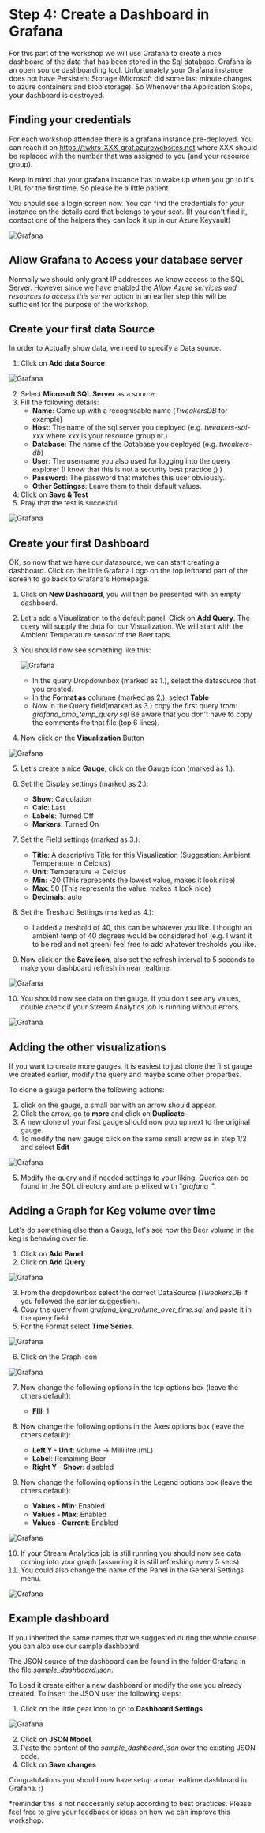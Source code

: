 # Step 4: Create a Dashboard in Grafana
For this part of the workshop we will use Grafana to create a nice dashboard of the data that has been stored in the Sql database. Grafana is an open source dashboarding tool. Unfortunately your Grafana instance does not have Persistent Storage (Microsoft did some last minute changes to azure containers and blob storage). So Whenever the Application Stops, your dashboard is destroyed.

## Finding your credentials
For each workshop attendee there is a grafana instance pre-deployed. You can reach it on https://twkrs-XXX-graf.azurewebsites.net where XXX should be replaced with the number that was assigned to you (and your resource group).

Keep in mind that your grafana instance has to wake up when you go to it's URL for the first time. So please be a little patient.

You should see a login screen now. You can find the credentials for your instance on the details card that belongs to your seat. (If you can't find it, contact one of the helpers they can look it up in our Azure Keyvault)

![Grafana](img/graf_login.jpg)

## Allow Grafana to Access your database server
Normally we should only grant IP addresses we know access to the SQL Server. However since we have enabled the *Allow Azure services and resources to access this server* option in an earlier step this will be sufficient for the purpose of the workshop.

## Create your first data Source
In order to Actually show data, we need to specify a Data source.

1. Click on **Add data Source**

![Grafana](img/graf_add_datasource.jpg)

2. Select **Microsoft SQL Server** as a source
3. Fill the following details:
    * **Name**: Come up with a recognisable name (*TweakersDB* for example)
    * **Host**: The name of the sql server you deployed (e.g. *tweakers-sql-xxx* where xxx is your resource group nr.)
    * **Database**: The name of the Database you deployed (e.g. *tweakers-db*)
    * **User**: The username you also used for logging into the query explorer (I know that this is not a security best practice ;) )
    * **Password**: The password that matches this user obviously..
    * **Other Settingss**: Leave them to their default values.
4. Click on **Save & Test**
5. Pray that the test is succesfull

![Grafana](img/graf_datasource.jpg)

## Create your first Dashboard
OK, so now that we have our datasource, we can start creating a dashboard.
Click on the little Grafana Logo on the top lefthand part of the screen to go back to Grafana's Homepage.

1. Click on **New Dashboard**, you will then be presented with an empty dashboard.
2. Let's add a Visualization to the default panel. Click on **Add Query**. The query will supply the data for our Visualization. We will start with the Ambient Temperature sensor of the Beer taps.
3. You should now see something like this:

    ![Grafana](img/graf_new_query.jpg)

    * In the query Dropdownbox (marked as 1.), select the datasource that you created.
    * In the **Format as** columne (marked as 2.), select **Table**
    * Now in the Query field(marked as 3.) copy the first query from: _grafana_amb_temp_query.sql_
     Be aware that you don't have to copy the comments fro that file (top 6 lines).
4. Now click on the **Visualization** Button

![Grafana](img/graf_visualization_button.jpg)

5. Let's create a nice **Gauge**, click on the Gauge icon (marked as 1.). 
6. Set the Display settings (marked as 2.):
    * **Show**: Calculation
    * **Calc**: Last
    * **Labels**: Turned Off
    * **Markers**: Turned On
7. Set the Field settings (marked as 3.):
    * **Title**: A descriptive Title for this Visualization (Suggestion: Ambient Temperature in Celcius)
    * **Unit**: Temperature -> Celcius
    * **Min**: -20 (This represents the lowest value, makes it look nice)
    * **Max**:  50 (This represents the  value, makes it look nice)
    * **Decimals**: auto
8. Set the Treshold Settings (marked as 4.):
    * I added a treshold of 40, this can be whatever you like. I thought an ambient temp of 40 degrees would be considered hot (e.g. I want it to be red and not green) feel free to add whatever tresholds you like.

9. Now click on the **Save icon**, also set the refresh interval to 5 seconds to make your dashboard refresh in near realtime.

![Grafana](img/graf_save_refresh.jpg)

10. You should now see data on the gauge. If you don't see any values, double check if your Stream Analytics job is running without errors.

![Grafana](img/graf_first_gauge.jpg)


## Adding the other visualizations
If you want to create more gauges, it is easiest to just clone the first gauge we created earlier, modify the query and maybe some other properties.

To clone a gauge perform the following actions:
1. click on the gauge, a small bar with an arrow should appear.
2. Click the arrow, go to **more** and click on **Duplicate**
3. A new clone of your first gauge should now pop up next to the original gauge. 
4. To modify the new gauge click on the same small arrow as in step 1/2 and select **Edit**

![Grafana](img/graf_duplicate_visualization.jpg)

5. Modify the query and if needed settings to your liking. Queries can be found in the SQL directory and are prefixed with "*grafana_*".

## Adding a Graph for Keg volume over time

Let's do something else than a Gauge, let's see how the Beer volume in the keg is behaving over tie.
1. Click on **Add Panel**
2. Click on **Add Query**

![Grafana](img/graf_add_panel.jpg)

3. From the dropdownbox select the correct DataSource (*TweakersDB* if you followed the earlier suggestion).
4. Copy the query from *grafana_keg_volume_over_time.sql* and paste it in the query field.
5. For the Format select **Time Series**.

![Grafana](img/graf_beer_over_time.jpg)

6. Click on the Graph icon 

![Grafana](img/graf_visualization_button.jpg)

7. Now change the following options in the top options box (leave the others default):
    * **FIll**: 1

8. Now change the following options in the Axes options box (leave the others default):
    * **Left Y - Unit**: Volume -> Millilitre (mL)
    * **Label**: Remaining Beer
    * **Right Y - Show**: disabled
9. Now change the following options in the Legend options box (leave the others default):
    * **Values - Min**: Enabled
    * **Values - Max**: Enabled
    * **Values - Current**: Enabled

![Grafana](img/graf_beer_over_time_settings.jpg)

10. If your Stream Analytics job is still running you should now see data coming into your graph (assuming it is still refreshing every 5 secs)
11. You could also change the name of the Panel in the General Settings menu.

![Grafana](img/graf_general_settings.jpg)


## Example dashboard
If you inherited the same names that we suggested during the whole course you can also use our sample dashboard.

The JSON source of the dashboard can be found in the folder Grafana in the file *sample_dashboard.json*.

To Load it create either a new dashboard or modify the one you already created.
To insert the JSON user the following steps:
1. Click on the little gear icon to go to **Dashboard Settings**

![Grafana](img/graf_dashboard_settings.jpg)

2. Click on **JSON Model**.
3. Paste the content of the *sample_dashboard.json* over the existing JSON code.
4. Click on **Save changes**


Congratulations you should now have setup a near realtime dashboard in Grafana. :)


*reminder this is not neccesarily setup according to best practices. Please feel free to give your feedback or ideas on how we can improve this workshop.
